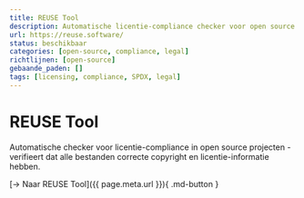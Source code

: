 ```yaml
---
title: REUSE Tool
description: Automatische licentie-compliance checker voor open source projecten
url: https://reuse.software/
status: beschikbaar
categories: [open-source, compliance, legal]
richtlijnen: [open-source]
gebaande_paden: []
tags: [licensing, compliance, SPDX, legal]
---
```


# REUSE Tool

Automatische checker voor licentie-compliance in open source projecten - verifieert dat alle bestanden correcte copyright en licentie-informatie hebben.

[→ Naar REUSE Tool]({{ page.meta.url }}){ .md-button }
